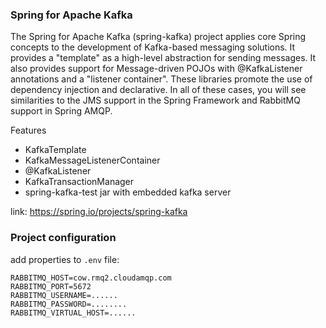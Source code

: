 ### Spring for Apache Kafka

The Spring for Apache Kafka (spring-kafka) project applies core Spring concepts to the development of Kafka-based
messaging solutions. It provides a "template" as a high-level abstraction for sending messages. It also provides support
for Message-driven POJOs with @KafkaListener annotations and a "listener container". These libraries promote the use of
dependency injection and declarative. In all of these cases, you will see similarities to the JMS support in the Spring
Framework and RabbitMQ support in Spring AMQP.

Features

* KafkaTemplate
* KafkaMessageListenerContainer
* @KafkaListener
* KafkaTransactionManager
* spring-kafka-test jar with embedded kafka server

link: https://spring.io/projects/spring-kafka

### Project configuration

add properties to `.env` file:

```
RABBITMQ_HOST=cow.rmq2.cloudamqp.com
RABBITMQ_PORT=5672
RABBITMQ_USERNAME=......
RABBITMQ_PASSWORD=........
RABBITMQ_VIRTUAL_HOST=......
```